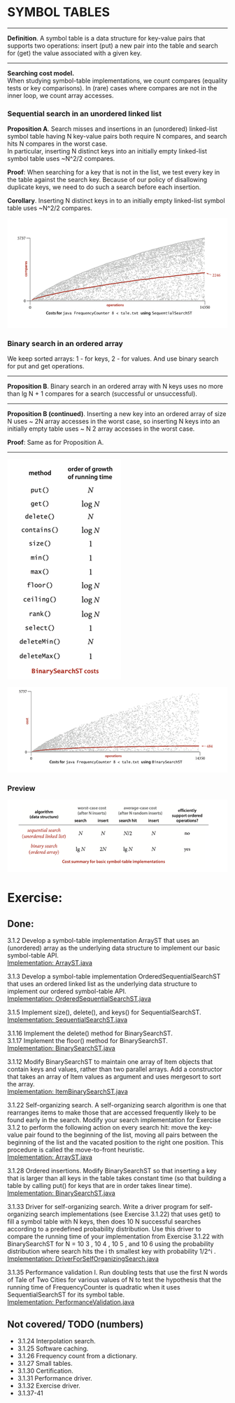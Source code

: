 # SYMBOL TABLES

___
**Definition**. A symbol table is a data structure for key-value pairs
that supports two operations: insert (put) a new pair into the table and
search for (get) the value associated with a given key.
***

**Searching cost model.**  
When studying symbol-table implementations, we count compares (equality
tests or key comparisons). In (rare) cases where compares are not in the
inner loop, we count array accesses.

### Sequential search in an unordered linked list

**Proposition A**. Search misses and insertions in an (unordered) linked-list
symbol table having N key-value pairs both require N compares, and search
hits N compares in the worst case.   
In particular, inserting N distinct keys into an initially empty linked-list
symbol table uses ~N^2/2 compares.

**Proof**: When searching for a key that is not in the list, we test every
key in the table against the search key. Because of our policy of disallowing
duplicate keys, we need to do such a search before each insertion.

**Corollary**. Inserting N distinct keys in to an initially empty linked-list
symbol table uses ~N^2/2 compares.

![img.png](../../resources/SSST_average_compares.png)

### Binary search in an ordered array

We keep sorted arrays: 1 - for keys, 2 - for values. And use binary search for
put and get operations.

***
**Proposition B**. Binary search in an ordered array with N keys uses no more
than lg N + 1 compares for a search (successful or unsuccessful).
___
**Proposition B (continued)**. Inserting a new key into an ordered array of
size N uses ~ 2N array accesses in the worst case, so inserting N keys into
an initially empty table uses ~ N 2 array accesses in the worst case.

**Proof**: Same as for Proposition A.
***

![img.png](../../resources/BinarySearchSTCost.png)

![img.png](../../resources/BSST_average_compares.png)

### Preview

![img.png](../../resources/summary_for_elementary_ST.png)

# Exercise:

## Done:

3.1.2 Develop a symbol-table implementation ArrayST that uses an (unordered) array as the
underlying data structure to implement our basic symbol-table API.  
[Implementation: ArrayST.java](./exercises/ArrayST.java)

3.1.3 Develop a symbol-table implementation OrderedSequentialSearchST that uses an ordered linked
list as the underlying data structure to implement our ordered symbol-table API.  
[Implementation: OrderedSequentialSearchST.java](./exercises/OrderedSequentialSearchST.java)

3.1.5 Implement size(), delete(), and keys() for SequentialSearchST.    
[Implementation: SequentialSearchST.java](./SequentialSearchST.java)

3.1.16 Implement the delete() method for BinarySearchST.  
3.1.17 Implement the floor() method for BinarySearchST.  
[Implementation: BinarySearchST.java](./BinarySearchST.java)

3.1.12 Modify BinarySearchST to maintain one array of Item objects that contain
keys and values, rather than two parallel arrays. Add a constructor that takes an array of
Item values as argument and uses mergesort to sort the array.  
[Implementation: ItemBinarySearchST.java](./exercises/ItemBinarySearchST.java)

3.1.22 Self-organizing search. A self-organizing search algorithm is one that rearranges
items to make those that are accessed frequently likely to be found early in the search.
Modify your search implementation for Exercise 3.1.2 to perform the following action
on every search hit: move the key-value pair found to the beginning of the list, moving
all pairs between the beginning of the list and the vacated position to the right one
position. This procedure is called the move-to-front heuristic.  
[Implementation: ArrayST.java](./creative/ArrayST.java)

3.1.28 Ordered insertions. Modify BinarySearchST so that inserting a key that is larger
than all keys in the table takes constant time (so that building a table by calling put()
for keys that are in order takes linear time).  
[Implementation: BinarySearchST.java](./BinarySearchST.java)

3.1.33 Driver for self-organizing search. Write a driver program for self-organizing
search implementations (see Exercise 3.1.22) that uses get() to fill a symbol table
with N keys, then does 10 N successful searches according to a predefined probability
distribution. Use this driver to compare the running time of your implementation from
Exercise 3.1.22 with BinarySearchST for N = 10 3 , 10 4 , 10 5 , and 10 6 using the
probability distribution where search hits the i th smallest key with probability 1/2^i .  
[Implementation: DriverForSelfOrganizingSearch.java](./experiments/DriverForSelfOrganizingSearch.java)

3.1.35 Performance validation I. Run doubling tests that use the first N words of Tale of
Two Cities for various values of N to test the hypothesis that the running time of FrequencyCounter
is quadratic when it uses SequentialSearchST for its symbol table.  
[Implementation: PerformanceValidation.java](./experiments/PerformanceValidation.java)

## Not covered/ TODO (numbers)

- 3.1.24 Interpolation search.
- 3.1.25 Software caching.
- 3.1.26 Frequency count from a dictionary.
- 3.1.27 Small tables.
- 3.1.30 Certification.
- 3.1.31 Performance driver.
- 3.1.32 Exercise driver.
- 3.1.37-41


